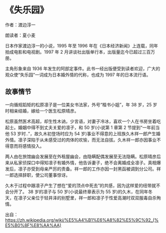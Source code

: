 # 《失乐园》

作者：渡边淳一

朗读者：夏小麦

日本作家渡边淳一的小说，1995 年至 1996 年在《日本经济新闻》上连载，同年拍成电影和电视剧。1997 年 2 月讲谈社出版单行本，出版量迄今已超过三百万册。

主角形象来自 1936 年发生的阿部定事件。此书一经出版便受到读者欢迎，广大的观众使“失乐园”一词成为日本婚外情的代称，也成为 1997 年的日本流行语。

## 故事情节

一向循规蹈矩的松原凛子是一位美女书法家，外号“楷书小姐”，年 38 岁，25 岁时相亲结婚，嫁给一个医生松原晴彦。

松原虽然医术高超，却生性木讷，少言语，对妻子冷冰，喜欢一个人在书房坐着吃起士。婚姻中得不到丈夫关爱的凛子，和 50 岁(小说第 1 章第 2 节提到“一年前当他 53 岁时..”，故久木初登场时应为 54 岁)事业不得意的上班族久木祥一郎产生婚外情。凛子深陷于从未感受过的肉体的欢愉，而无法自拔。久木祥一郎亦因事业不得意而将感情投入。

两人由在旅馆幽会发展至在外租屋幽会，由隐瞒配偶发展至无法隐瞒。松原晴彦后来从私家侦探口中得知凛子有婚外情，他告诉妻子，绝不会离婚成全凛子。真相爆发后，凛子亦受到母亲严厉的责备。祥一郎的工作亦因一封黑函被调到分公司。祥一郎选择辞职，使公司董事惊讶。

久木于过程中跟凛子产生了想在“爱的顶点中死去”的共感，因为这样爱的纽带就不会分开了。 38 岁的凛子与 50 岁(小说最终章表示为 55 岁)的久木，在同年冬天，在凛子父亲位于轻井泽的别墅里，祥一郎和凛子于性爱高潮时双双服毒自杀殉情。

出自：https://zh.wikipedia.org/wiki/%E5%A4%B1%E6%A8%82%E5%9C%92_(%E5%B0%8F%E8%AA%AA)

